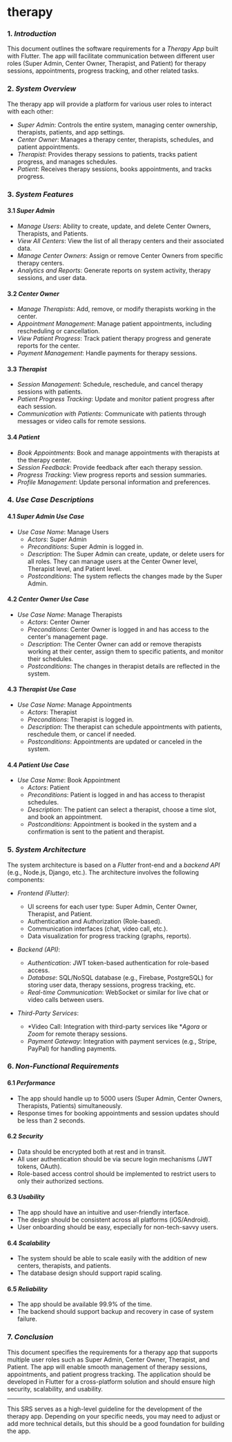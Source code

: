 # therapy

### 1. *Introduction*

This document outlines the software requirements for a *Therapy App* built with Flutter. The app will facilitate communication between different user roles (Super Admin, Center Owner, Therapist, and Patient) for therapy sessions, appointments, progress tracking, and other related tasks.

### 2. *System Overview*

The therapy app will provide a platform for various user roles to interact with each other:

- *Super Admin*: Controls the entire system, managing center ownership, therapists, patients, and app settings.
- *Center Owner*: Manages a therapy center, therapists, schedules, and patient appointments.
- *Therapist*: Provides therapy sessions to patients, tracks patient progress, and manages schedules.
- *Patient*: Receives therapy sessions, books appointments, and tracks progress.

### 3. *System Features*

#### 3.1 *Super Admin*
- *Manage Users*: Ability to create, update, and delete Center Owners, Therapists, and Patients.
- *View All Centers*: View the list of all therapy centers and their associated data.
- *Manage Center Owners*: Assign or remove Center Owners from specific therapy centers.
- *Analytics and Reports*: Generate reports on system activity, therapy sessions, and user data.

#### 3.2 *Center Owner*
- *Manage Therapists*: Add, remove, or modify therapists working in the center.
- *Appointment Management*: Manage patient appointments, including rescheduling or cancellation.
- *View Patient Progress*: Track patient therapy progress and generate reports for the center.
- *Payment Management*: Handle payments for therapy sessions.

#### 3.3 *Therapist*
- *Session Management*: Schedule, reschedule, and cancel therapy sessions with patients.
- *Patient Progress Tracking*: Update and monitor patient progress after each session.
- *Communication with Patients*: Communicate with patients through messages or video calls for remote sessions.

#### 3.4 *Patient*
- *Book Appointments*: Book and manage appointments with therapists at the therapy center.
- *Session Feedback*: Provide feedback after each therapy session.
- *Progress Tracking*: View progress reports and session summaries.
- *Profile Management*: Update personal information and preferences.

### 4. *Use Case Descriptions*

#### 4.1 *Super Admin Use Case*
- *Use Case Name*: Manage Users
  - *Actors*: Super Admin
  - *Preconditions*: Super Admin is logged in.
  - *Description*: The Super Admin can create, update, or delete users for all roles. They can manage users at the Center Owner level, Therapist level, and Patient level.
  - *Postconditions*: The system reflects the changes made by the Super Admin.

#### 4.2 *Center Owner Use Case*
- *Use Case Name*: Manage Therapists
  - *Actors*: Center Owner
  - *Preconditions*: Center Owner is logged in and has access to the center's management page.
  - *Description*: The Center Owner can add or remove therapists working at their center, assign them to specific patients, and monitor their schedules.
  - *Postconditions*: The changes in therapist details are reflected in the system.

#### 4.3 *Therapist Use Case*
- *Use Case Name*: Manage Appointments
  - *Actors*: Therapist
  - *Preconditions*: Therapist is logged in.
  - *Description*: The therapist can schedule appointments with patients, reschedule them, or cancel if needed.
  - *Postconditions*: Appointments are updated or canceled in the system.

#### 4.4 *Patient Use Case*
- *Use Case Name*: Book Appointment
  - *Actors*: Patient
  - *Preconditions*: Patient is logged in and has access to therapist schedules.
  - *Description*: The patient can select a therapist, choose a time slot, and book an appointment.
  - *Postconditions*: Appointment is booked in the system and a confirmation is sent to the patient and therapist.

### 5. *System Architecture*

The system architecture is based on a *Flutter* front-end and a *backend API* (e.g., Node.js, Django, etc.). The architecture involves the following components:

- *Frontend (Flutter)*:
  - UI screens for each user type: Super Admin, Center Owner, Therapist, and Patient.
  - Authentication and Authorization (Role-based).
  - Communication interfaces (chat, video call, etc.).
  - Data visualization for progress tracking (graphs, reports).

- *Backend (API)*:
  - *Authentication*: JWT token-based authentication for role-based access.
  - *Database*: SQL/NoSQL database (e.g., Firebase, PostgreSQL) for storing user data, therapy sessions, progress tracking, etc.
  - *Real-time Communication*: WebSocket or similar for live chat or video calls between users.

- *Third-Party Services*:
  - *Video Call: Integration with third-party services like **Agora* or *Zoom* for remote therapy sessions.
  - *Payment Gateway*: Integration with payment services (e.g., Stripe, PayPal) for handling payments.

### 6. *Non-Functional Requirements*

#### 6.1 *Performance*
- The app should handle up to 5000 users (Super Admin, Center Owners, Therapists, Patients) simultaneously.
- Response times for booking appointments and session updates should be less than 2 seconds.

#### 6.2 *Security*
- Data should be encrypted both at rest and in transit.
- All user authentication should be via secure login mechanisms (JWT tokens, OAuth).
- Role-based access control should be implemented to restrict users to only their authorized sections.

#### 6.3 *Usability*
- The app should have an intuitive and user-friendly interface.
- The design should be consistent across all platforms (iOS/Android).
- User onboarding should be easy, especially for non-tech-savvy users.

#### 6.4 *Scalability*
- The system should be able to scale easily with the addition of new centers, therapists, and patients.
- The database design should support rapid scaling.

#### 6.5 *Reliability*
- The app should be available 99.9% of the time.
- The backend should support backup and recovery in case of system failure.

### 7. *Conclusion*

This document specifies the requirements for a therapy app that supports multiple user roles such as Super Admin, Center Owner, Therapist, and Patient. The app will enable smooth management of therapy sessions, appointments, and patient progress tracking. The application should be developed in Flutter for a cross-platform solution and should ensure high security, scalability, and usability.

---

This SRS serves as a high-level guideline for the development of the therapy app. Depending on your specific needs, you may need to adjust or add more technical details, but this should be a good foundation for building the app.
